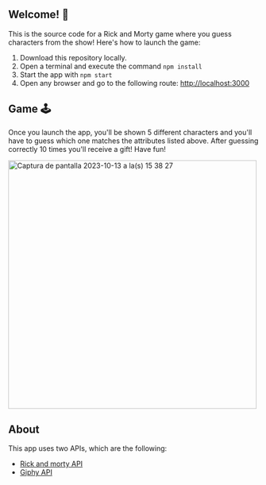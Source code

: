 ## Welcome! 👋
This is the source code for a Rick and Morty game where you guess characters from the show! Here's how to launch the game:

1. Download this repository locally.
2. Open a terminal and execute the command `npm install`
3. Start the app with `npm start`
4. Open any browser and go to the following route: <http://localhost:3000>

## Game 🕹️
Once you launch the app, you'll be shown 5 different characters and you'll have to guess which one matches the attributes listed above. After guessing correctly 10 times you'll receive a gift! Have fun! 
<br>

<img width="500" alt="Captura de pantalla 2023-10-13 a la(s) 15 38 27" src="https://github.com/Laurarestrepo03/Reto-7-Hackathon/assets/69609680/b48d0270-293b-4f96-ab7b-bb9fc2d60ba7">

## About
This app uses two APIs, which are the following:
- [Rick and morty API](https://rickandmortyapi.com/documentation/)
- [Giphy API](https://developers.giphy.com/docs/api/#quick-start-guide)
